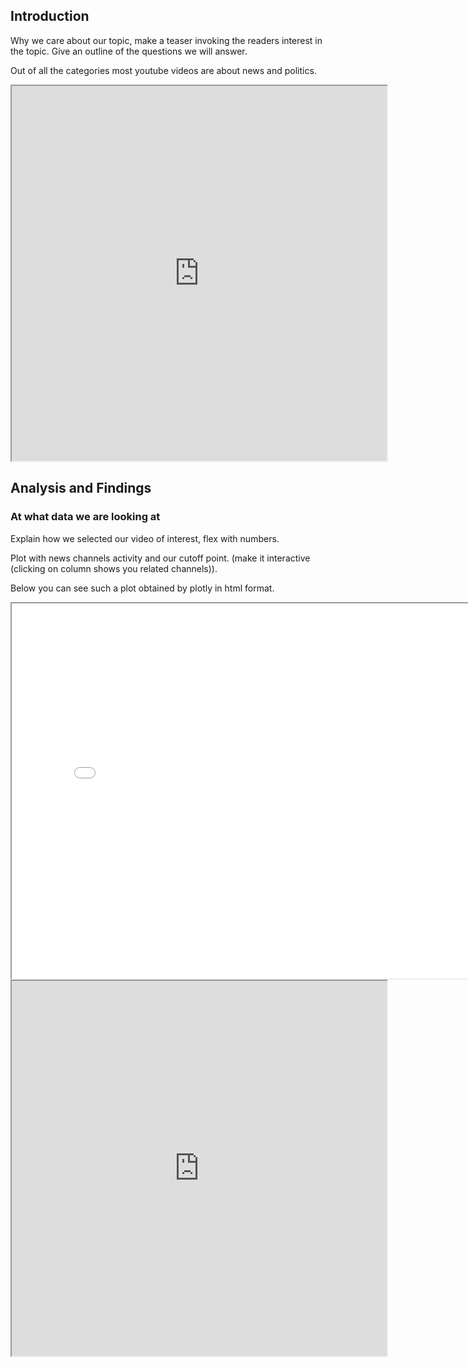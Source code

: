 
## Introduction
Why we care about our topic, make a teaser invoking the readers interest in the topic. Give an outline of the questions we will answer.

Out of all the categories most youtube videos are about news and politics.
<iframe src="https://github.com/Le0wl/ada-datastory-website/assets/plots/videos_by_cat.html" width="600" height="600"></iframe>


## Analysis and Findings

### At what data we are looking at

Explain how we selected our video of interest, flex with numbers. 

Plot with news channels activity and our cutoff point. (make it interactive (clicking on column shows you related channels)).

Below you can see such a plot obtained by plotly in html format. 

<iframe src="assets/plots/channels_activity_histogram.html" width="800" height="600"></iframe>

<iframe src="https://github.com/Le0wl/ada-datastory-website/assets/plots/videos_by_cat.html" width="600" height="600"></iframe>

